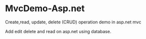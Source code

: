 # MvcDemo-Asp.net
Create,read, update, delete (CRUD) operation demo in asp.net mvc

Add edit delete and read on asp.net using database.
